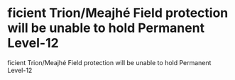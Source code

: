 # ficient Trion/Meajhé Field protection will be unable to hold Permanent Level-12

ficient Trion/Meajhé Field protection will be unable to hold Permanent Level-12